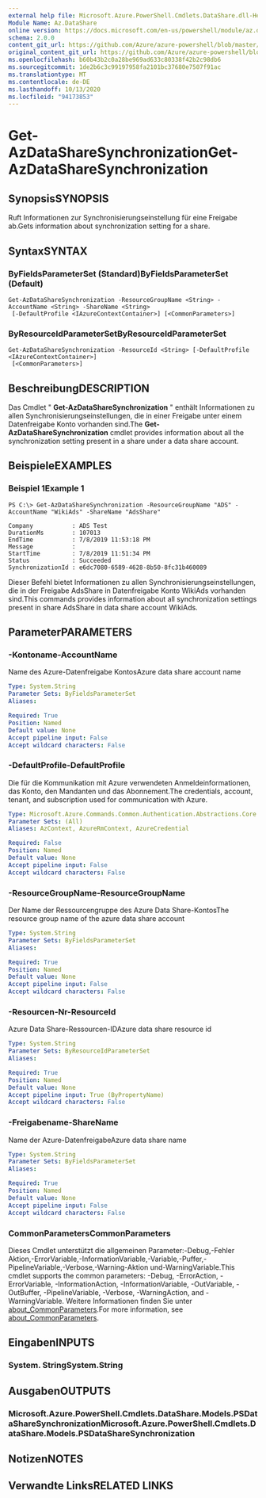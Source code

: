 ```yaml
---
external help file: Microsoft.Azure.PowerShell.Cmdlets.DataShare.dll-Help.xml
Module Name: Az.DataShare
online version: https://docs.microsoft.com/en-us/powershell/module/az.datashare/get-azdatasharesynchronization
schema: 2.0.0
content_git_url: https://github.com/Azure/azure-powershell/blob/master/src/DataShare/DataShare/help/Get-AzDataShareSynchronization.md
original_content_git_url: https://github.com/Azure/azure-powershell/blob/master/src/DataShare/DataShare/help/Get-AzDataShareSynchronization.md
ms.openlocfilehash: b60b43b2c0a28be969ad633c80338f42b2c98db6
ms.sourcegitcommit: 1de2b6c3c99197958fa2101bc37680e7507f91ac
ms.translationtype: MT
ms.contentlocale: de-DE
ms.lasthandoff: 10/13/2020
ms.locfileid: "94173853"
---
```

# <span data-ttu-id="5a3c1-101">Get-AzDataShareSynchronization</span><span class="sxs-lookup"><span data-stu-id="5a3c1-101">Get-AzDataShareSynchronization</span></span>

## <span data-ttu-id="5a3c1-102">Synopsis</span><span class="sxs-lookup"><span data-stu-id="5a3c1-102">SYNOPSIS</span></span>
<span data-ttu-id="5a3c1-103">Ruft Informationen zur Synchronisierungseinstellung für eine Freigabe ab.</span><span class="sxs-lookup"><span data-stu-id="5a3c1-103">Gets information about synchronization setting for a share.</span></span>

## <span data-ttu-id="5a3c1-104">Syntax</span><span class="sxs-lookup"><span data-stu-id="5a3c1-104">SYNTAX</span></span>

### <span data-ttu-id="5a3c1-105">ByFieldsParameterSet (Standard)</span><span class="sxs-lookup"><span data-stu-id="5a3c1-105">ByFieldsParameterSet (Default)</span></span>
```
Get-AzDataShareSynchronization -ResourceGroupName <String> -AccountName <String> -ShareName <String>
 [-DefaultProfile <IAzureContextContainer>] [<CommonParameters>]
```

### <span data-ttu-id="5a3c1-106">ByResourceIdParameterSet</span><span class="sxs-lookup"><span data-stu-id="5a3c1-106">ByResourceIdParameterSet</span></span>
```
Get-AzDataShareSynchronization -ResourceId <String> [-DefaultProfile <IAzureContextContainer>]
 [<CommonParameters>]
```

## <span data-ttu-id="5a3c1-107">Beschreibung</span><span class="sxs-lookup"><span data-stu-id="5a3c1-107">DESCRIPTION</span></span>
<span data-ttu-id="5a3c1-108">Das Cmdlet " **Get-AzDataShareSynchronization** " enthält Informationen zu allen Synchronisierungseinstellungen, die in einer Freigabe unter einem Datenfreigabe Konto vorhanden sind.</span><span class="sxs-lookup"><span data-stu-id="5a3c1-108">The **Get-AzDataShareSynchronization** cmdlet provides information about all the synchronization setting present in a share under a data share account.</span></span>

## <span data-ttu-id="5a3c1-109">Beispiele</span><span class="sxs-lookup"><span data-stu-id="5a3c1-109">EXAMPLES</span></span>

### <span data-ttu-id="5a3c1-110">Beispiel 1</span><span class="sxs-lookup"><span data-stu-id="5a3c1-110">Example 1</span></span>
```
PS C:\> Get-AzDataShareSynchronization -ResourceGroupName "ADS" -AccountName "WikiAds" -ShareName "AdsShare"

Company           : ADS Test
DurationMs        : 107013
EndTime           : 7/8/2019 11:53:18 PM
Message           :
StartTime         : 7/8/2019 11:51:34 PM
Status            : Succeeded
SynchronizationId : e6dc7080-6589-4628-8b50-8fc31b460089
```

<span data-ttu-id="5a3c1-111">Dieser Befehl bietet Informationen zu allen Synchronisierungseinstellungen, die in der Freigabe AdsShare in Datenfreigabe Konto WikiAds vorhanden sind.</span><span class="sxs-lookup"><span data-stu-id="5a3c1-111">This commands provides information about all synchronization settings present in share AdsShare in data share account WikiAds.</span></span>

## <span data-ttu-id="5a3c1-112">Parameter</span><span class="sxs-lookup"><span data-stu-id="5a3c1-112">PARAMETERS</span></span>

### <span data-ttu-id="5a3c1-113">-Kontoname</span><span class="sxs-lookup"><span data-stu-id="5a3c1-113">-AccountName</span></span>
<span data-ttu-id="5a3c1-114">Name des Azure-Datenfreigabe Kontos</span><span class="sxs-lookup"><span data-stu-id="5a3c1-114">Azure data share account name</span></span>

```yaml
Type: System.String
Parameter Sets: ByFieldsParameterSet
Aliases:

Required: True
Position: Named
Default value: None
Accept pipeline input: False
Accept wildcard characters: False
```

### <span data-ttu-id="5a3c1-115">-DefaultProfile</span><span class="sxs-lookup"><span data-stu-id="5a3c1-115">-DefaultProfile</span></span>
<span data-ttu-id="5a3c1-116">Die für die Kommunikation mit Azure verwendeten Anmeldeinformationen, das Konto, den Mandanten und das Abonnement.</span><span class="sxs-lookup"><span data-stu-id="5a3c1-116">The credentials, account, tenant, and subscription used for communication with Azure.</span></span>

```yaml
Type: Microsoft.Azure.Commands.Common.Authentication.Abstractions.Core.IAzureContextContainer
Parameter Sets: (All)
Aliases: AzContext, AzureRmContext, AzureCredential

Required: False
Position: Named
Default value: None
Accept pipeline input: False
Accept wildcard characters: False
```

### <span data-ttu-id="5a3c1-117">-ResourceGroupName</span><span class="sxs-lookup"><span data-stu-id="5a3c1-117">-ResourceGroupName</span></span>
<span data-ttu-id="5a3c1-118">Der Name der Ressourcengruppe des Azure Data Share-Kontos</span><span class="sxs-lookup"><span data-stu-id="5a3c1-118">The resource group name of the azure data share account</span></span>

```yaml
Type: System.String
Parameter Sets: ByFieldsParameterSet
Aliases:

Required: True
Position: Named
Default value: None
Accept pipeline input: False
Accept wildcard characters: False
```

### <span data-ttu-id="5a3c1-119">-Resourcen-Nr</span><span class="sxs-lookup"><span data-stu-id="5a3c1-119">-ResourceId</span></span>
<span data-ttu-id="5a3c1-120">Azure Data Share-Ressourcen-ID</span><span class="sxs-lookup"><span data-stu-id="5a3c1-120">Azure data share resource id</span></span>

```yaml
Type: System.String
Parameter Sets: ByResourceIdParameterSet
Aliases:

Required: True
Position: Named
Default value: None
Accept pipeline input: True (ByPropertyName)
Accept wildcard characters: False
```

### <span data-ttu-id="5a3c1-121">-Freigabename</span><span class="sxs-lookup"><span data-stu-id="5a3c1-121">-ShareName</span></span>
<span data-ttu-id="5a3c1-122">Name der Azure-Datenfreigabe</span><span class="sxs-lookup"><span data-stu-id="5a3c1-122">Azure data share name</span></span>

```yaml
Type: System.String
Parameter Sets: ByFieldsParameterSet
Aliases:

Required: True
Position: Named
Default value: None
Accept pipeline input: False
Accept wildcard characters: False
```

### <span data-ttu-id="5a3c1-123">CommonParameters</span><span class="sxs-lookup"><span data-stu-id="5a3c1-123">CommonParameters</span></span>
<span data-ttu-id="5a3c1-124">Dieses Cmdlet unterstützt die allgemeinen Parameter:-Debug,-Fehler Aktion,-ErrorVariable,-InformationVariable,-Variable,-Puffer,-PipelineVariable,-Verbose,-Warning-Aktion und-WarningVariable.</span><span class="sxs-lookup"><span data-stu-id="5a3c1-124">This cmdlet supports the common parameters: -Debug, -ErrorAction, -ErrorVariable, -InformationAction, -InformationVariable, -OutVariable, -OutBuffer, -PipelineVariable, -Verbose, -WarningAction, and -WarningVariable.</span></span> <span data-ttu-id="5a3c1-125">Weitere Informationen finden Sie unter [about_CommonParameters](http://go.microsoft.com/fwlink/?LinkID=113216).</span><span class="sxs-lookup"><span data-stu-id="5a3c1-125">For more information, see [about_CommonParameters](http://go.microsoft.com/fwlink/?LinkID=113216).</span></span>

## <span data-ttu-id="5a3c1-126">Eingaben</span><span class="sxs-lookup"><span data-stu-id="5a3c1-126">INPUTS</span></span>

### <span data-ttu-id="5a3c1-127">System. String</span><span class="sxs-lookup"><span data-stu-id="5a3c1-127">System.String</span></span>

## <span data-ttu-id="5a3c1-128">Ausgaben</span><span class="sxs-lookup"><span data-stu-id="5a3c1-128">OUTPUTS</span></span>

### <span data-ttu-id="5a3c1-129">Microsoft.Azure.PowerShell.Cmdlets.DataShare.Models.PSDataShareSynchronization</span><span class="sxs-lookup"><span data-stu-id="5a3c1-129">Microsoft.Azure.PowerShell.Cmdlets.DataShare.Models.PSDataShareSynchronization</span></span>

## <span data-ttu-id="5a3c1-130">Notizen</span><span class="sxs-lookup"><span data-stu-id="5a3c1-130">NOTES</span></span>

## <span data-ttu-id="5a3c1-131">Verwandte Links</span><span class="sxs-lookup"><span data-stu-id="5a3c1-131">RELATED LINKS</span></span>
